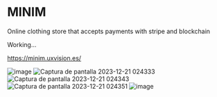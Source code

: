 # MINIM
Online clothing store that accepts payments with stripe and blockchain



Working...

https://minim.uxvision.es/


![image](https://github.com/muquifuler/MINIM/assets/57547835/ee3e3c36-9103-44e8-a286-7747422a0068)
![Captura de pantalla 2023-12-21 024333](https://github.com/muquifuler/MINIM/assets/57547835/c828d817-f358-4790-8964-1a3a053aebbd)
![Captura de pantalla 2023-12-21 024343](https://github.com/muquifuler/MINIM/assets/57547835/a6f0d0b5-1f9b-4ec5-ba40-9677ced2172a)
![Captura de pantalla 2023-12-21 024351](https://github.com/muquifuler/MINIM/assets/57547835/95d7b0d5-3953-46fa-b432-db591c4bae64)
![image](https://github.com/muquifuler/MINIM/assets/57547835/30aaa57f-ac20-4e41-aa5e-4dbf0904f6b8)
